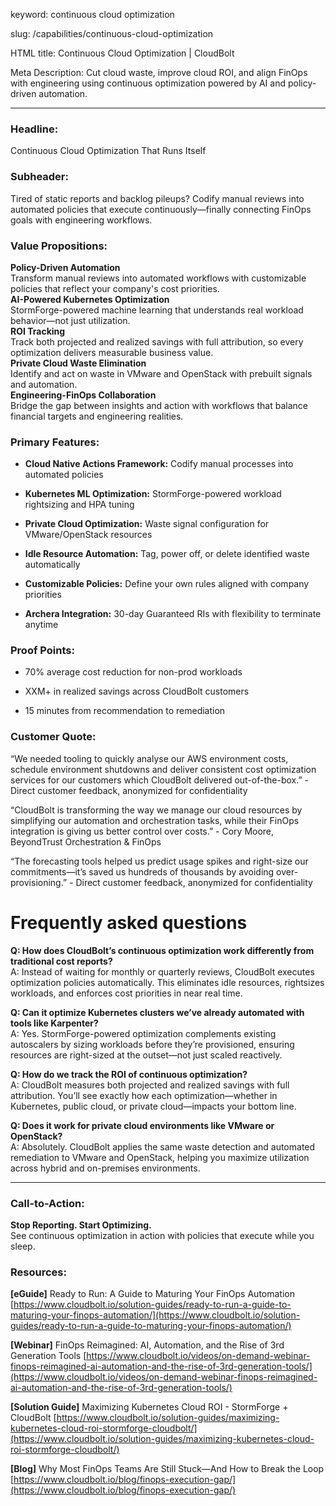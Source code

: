 keyword: continuous cloud optimization

slug: /capabilities/continuous-cloud-optimization

HTML title: Continuous Cloud Optimization | CloudBolt

Meta Description: Cut cloud waste, improve cloud ROI, and align FinOps with engineering using continuous optimization powered by AI and policy-driven automation.

---

### Headline:

Continuous Cloud Optimization That Runs Itself

### Subheader:

Tired of static reports and backlog pileups? Codify manual reviews into automated policies that execute continuously—finally connecting FinOps goals with engineering workflows.

### Value Propositions:

**Policy-Driven Automation**  
Transform manual reviews into automated workflows with customizable policies that reflect your company's cost priorities.  
**AI-Powered Kubernetes Optimization**  
StormForge-powered machine learning that understands real workload behavior—not just utilization.  
**ROI Tracking**  
Track both projected and realized savings with full attribution, so every optimization delivers measurable business value.  
**Private Cloud Waste Elimination**  
Identify and act on waste in VMware and OpenStack with prebuilt signals and automation.  
**Engineering-FinOps Collaboration**  
Bridge the gap between insights and action with workflows that balance financial targets and engineering realities.  
  

### Primary Features:

- **Cloud Native Actions Framework:** Codify manual processes into automated policies
    
- **Kubernetes ML Optimization:** StormForge-powered workload rightsizing and HPA tuning
    
- **Private Cloud Optimization:** Waste signal configuration for VMware/OpenStack resources
    
- **Idle Resource Automation:** Tag, power off, or delete identified waste automatically
    
- **Customizable Policies:** Define your own rules aligned with company priorities
    
- **Archera Integration:** 30-day Guaranteed RIs with flexibility to terminate anytime
    

### Proof Points:

- 70% average cost reduction for non-prod workloads
    
- XXM+ in realized savings across CloudBolt customers
    
- 15 minutes from recommendation to remediation
    

### Customer Quote:

“We needed tooling to quickly analyse our AWS environment costs, schedule environment shutdowns and deliver consistent cost optimization services for our customers which CloudBolt delivered out-of-the-box.” - Direct customer feedback, anonymized for confidentiality

“CloudBolt is transforming the way we manage our cloud resources by simplifying our automation and orchestration tasks, while their FinOps integration is giving us better control over costs.” - Cory Moore, BeyondTrust Orchestration & FinOps

“The forecasting tools helped us predict usage spikes and right-size our commitments—it’s saved us hundreds of thousands by avoiding over-provisioning.” - Direct customer feedback, anonymized for confidentiality

# Frequently asked questions

**Q: How does CloudBolt’s continuous optimization work differently from traditional cost reports?**  
A: Instead of waiting for monthly or quarterly reviews, CloudBolt executes optimization policies automatically. This eliminates idle resources, rightsizes workloads, and enforces cost priorities in near real time.

**Q: Can it optimize Kubernetes clusters we’ve already automated with tools like Karpenter?**  
A: Yes. StormForge-powered optimization complements existing autoscalers by sizing workloads before they’re provisioned, ensuring resources are right-sized at the outset—not just scaled reactively.

**Q: How do we track the ROI of continuous optimization?**  
A: CloudBolt measures both projected and realized savings with full attribution. You’ll see exactly how each optimization—whether in Kubernetes, public cloud, or private cloud—impacts your bottom line.

**Q: Does it work for private cloud environments like VMware or OpenStack?**  
A: Absolutely. CloudBolt applies the same waste detection and automated remediation to VMware and OpenStack, helping you maximize utilization across hybrid and on-premises environments.

---

### Call-to-Action:

**Stop Reporting. Start Optimizing.**  
See continuous optimization in action with policies that execute while you sleep.

### Resources:

**[eGuide]** Ready to Run: A Guide to Maturing Your FinOps Automation [https://www.cloudbolt.io/solution-guides/ready-to-run-a-guide-to-maturing-your-finops-automation/](https://www.cloudbolt.io/solution-guides/ready-to-run-a-guide-to-maturing-your-finops-automation/)

**[Webinar]** FinOps Reimagined: AI, Automation, and the Rise of 3rd Generation Tools [https://www.cloudbolt.io/videos/on-demand-webinar-finops-reimagined-ai-automation-and-the-rise-of-3rd-generation-tools/](https://www.cloudbolt.io/videos/on-demand-webinar-finops-reimagined-ai-automation-and-the-rise-of-3rd-generation-tools/)

**[Solution Guide]** Maximizing Kubernetes Cloud ROI - StormForge + CloudBolt [https://www.cloudbolt.io/solution-guides/maximizing-kubernetes-cloud-roi-stormforge-cloudbolt/](https://www.cloudbolt.io/solution-guides/maximizing-kubernetes-cloud-roi-stormforge-cloudbolt/)

**[Blog]** Why Most FinOps Teams Are Still Stuck—And How to Break the Loop [https://www.cloudbolt.io/blog/finops-execution-gap/](https://www.cloudbolt.io/blog/finops-execution-gap/)